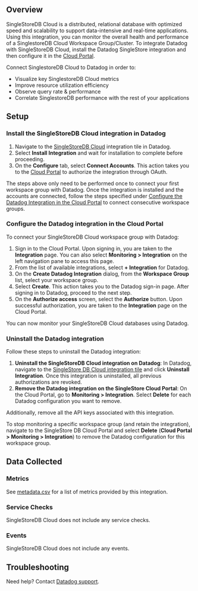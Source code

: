 ## Overview

SingleStoreDB Cloud is a distributed, relational database with optimized speed and scalability to support data-intensive and real-time applications. Using this integration, you can monitor the overall health and performance of a SinglestoreDB Cloud Workspace Group/Cluster. To integrate Datadog with SingleStoreDB Cloud, install the Datadog SingleStore integration and then configure it in the [Cloud Portal][1]. 

Connect SinglestoreDB Cloud to Datadog in order to:

- Visualize key SinglestoreDB Cloud metrics
- Improve resource utilization efficiency
- Observe query rate & performance
- Correlate SinglestoreDB performance with the rest of your applications

## Setup

### Install the SingleStoreDB Cloud integration in Datadog

1. Navigate to the [SingleStoreDB Cloud][4] integration tile in Datadog.
3. Select **Install Integration** and wait for installation to complete before proceeding.
4. On the **Configure** tab, select **Connect Accounts**. This action takes you to the [Cloud Portal][1] to authorize the integration through OAuth.

The steps above only need to be performed once to connect your first workspace group with Datadog. Once the integration is installed and the accounts are connected, follow the steps specified under [Configure the Datadog Integration in the Cloud Portal](#configure-the-datadog-integration-in-the-cloud-portal) to connect consecutive workspace groups. 

### Configure the Datadog integration in the Cloud Portal

To connect your SingleStoreDB Cloud workspace group with Datadog:

1. Sign in to the Cloud Portal. Upon signing in, you are taken to the **Integration** page. You can also select **Monitoring > Integration** on the left navigation pane to access this page.
2. From the list of available integrations, select **+ Integration** for Datadog.
3. On the **Create Datadog Integration** dialog, from the **Workspace Group** list, select your workspace group.
4. Select **Create**. This action takes you to the Datadog sign-in page. After signing in to Datadog, proceed to the next step.
5. On the **Authorize access** screen, select the **Authorize** button. Upon successful authorization, you are taken to the **Integration** page on the Cloud Portal. 

You can now monitor your SingleStoreDB Cloud databases using Datadog.

### Uninstall the Datadog integration

Follow these steps to uninstall the Datadog integration:

1. **Uninstall the SingleStoreDB Cloud integration on Datadog**: In Datadog, navigate to the [SingleStore DB Cloud integration tile][4] and click **Uninstall Integration**. Once this integration is uninstalled, all previous authorizations are revoked.
2. **Remove the Datadog integration on the SingleStore Cloud Portal**: On the Cloud Portal, go to **Monitoring > Integration**. Select **Delete** for each Datadog configuration you want to remove. 

Additionally, remove all the API keys associated with this integration.

To stop monitoring a specific workspace group (and retain the integration), navigate to the SingleStore DB Cloud Portal and select **Delete** (**Cloud Portal > Monitoring > Integration**) to remove the Datadog configuration for this workspace group.

## Data Collected

### Metrics

See [metadata.csv][2] for a list of metrics provided by this integration.

### Service Checks

SingleStoreDB Cloud does not include any service checks. 

### Events

SingleStoreDB Cloud does not include any events. 

## Troubleshooting

Need help? Contact [Datadog support][3].

[1]: https://portal.singlestore.com
[2]: https://github.com/DataDog/integrations-extras/blob/master/singlestoredb_cloud/metadata.csv
[3]: https://docs.datadoghq.com/help/
[4]: https://app.datadoghq.com/integrations/singlestoredb-cloud

